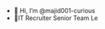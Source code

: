 - 👋 Hi, I’m @majid001-curious
- 💼IT Recruiter Senior Team Le

<!---
majid001-curious/majid001-curious is a ✨ special ✨ repository because its `README.md` (this file) appears on your GitHub profile.
You can click the Preview link to take a look at your changes.
--->
